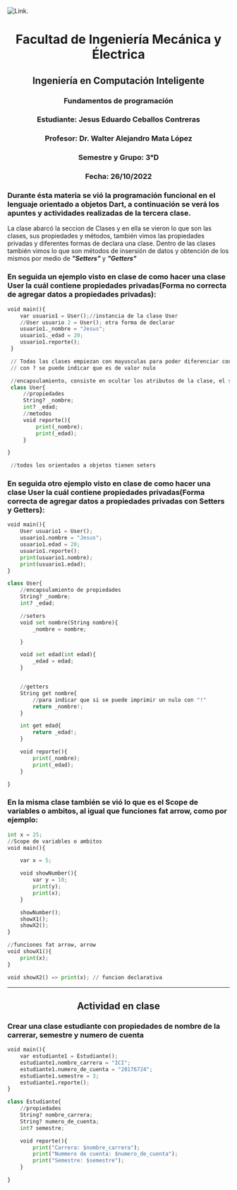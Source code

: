 ![Link](https://portal.ucol.mx/content/micrositios/188/image/Escudo2021/1_Linea/UdeC%20Abajo_392.png).
# <center>Facultad de Ingeniería Mecánica y Électrica</center>
## <center>Ingeniería en Computación Inteligente</center>
### <center>Fundamentos de programación</center>
### <center>Estudiante: Jesus Eduardo Ceballos Contreras</center>
### <center>Profesor: Dr. Walter Alejandro Mata López</center>
### <center>Semestre y Grupo: 3°D</center>
### <center>Fecha: 26/10/2022</center>

### Durante ésta materia se vió la programación funcional en el lenguaje orientado a objetos Dart, a continuación se verá los apuntes y actividades realizadas de la tercera clase. 

La clase abarcó la seccion de Clases y en ella se vieron lo que son las clases, sus propiedades y métodos, también vimos las propiedades privadas y diferentes formas de declara una clase. Dentro de las clases también vimos lo que son métodos de insersión de datos y obtención de los mismos por medio de ___"Setters"___ y ___"Getters"___ 

### En seguida un ejemplo visto en clase de como hacer una clase User la cuál contiene propiedades privadas(Forma no correcta de agregar datos a propiedades privadas):


```python
void main(){
    var usuario1 = User();//instancia de la clase User
    //User usuario 2 = User(); otra forma de declarar
    usuario1._nombre = "Jesus";
    usuario1._edad = 20;
    usuario1.reporte();
 }

 // Todas las clases empiezan con mayusculas para poder diferenciar con una variable
 // con ? se puede indicar que es de valor nulo

 //encapsulamiento, consiste en ocultar los atributos de la clase, el simbolo "_" hace todo privado
 class User{
     //propiedades
     String? _nombre;
     int? _edad;
     //metodos
     void reporte(){
         print(_nombre);
         print(_edad);
     }

}

 //todos los orientados a objetos tienen seters
```

### En seguida otro ejemplo visto en clase de como hacer una clase User la cuál contiene propiedades privadas(Forma correcta de agregar datos a propiedades privadas con Setters y Getters):


```python
void main(){
    User usuario1 = User();
    usuario1.nombre = "Jesus";
    usuario1.edad = 20;
    usuario1.reporte();
    print(usuario1.nombre);
    print(usuario1.edad);
}

class User{
    //encapsulamiento de propiedades
    String? _nombre;
    int? _edad;

    //seters
    void set nombre(String nombre){
        _nombre = nombre;

    }

    void set edad(int edad){
        _edad = edad;
    }


    //getters
    String get nombre{
        //para indicar que si se puede imprimir un nulo con "!"
        return _nombre!;
    }

    int get edad{
        return _edad!;
    }

    void reporte(){
        print(_nombre);
        print(_edad);
    }

}
```

### En la misma clase también se vió lo que es el Scope de variables o ambitos, al igual que funciones fat arrow, como por ejemplo:


```python
int x = 25;
//Scope de variables o ambitos
void main(){

    var x = 5;

    void showNumber(){
        var y = 10;
        print(y);
        print(x);
    }

    showNumber();
    showX1();
    showX2();
}

//funciones fat arrow, arrow
void showX1(){
    print(x);
}

void showX2() => print(x); // funcion declarativa
```

***
## <center>Actividad en clase</center>
### Crear una clase estudiante con propiedades de nombre de la carrerar, semestre y numero de cuenta


```python
void main(){
    var estudiante1 = Estudiante();
    estudiante1.nombre_carrera = "ICI";
    estudiante1.numero_de_cuenta = "20176724";
    estudiante1.semestre = 3;
    estudiante1.reporte();
}

class Estudiante{
    //propiedades
    String? nombre_carrera;
    String? numero_de_cuenta;
    int? semestre;

    void reporte(){
        print("Carrera: $nombre_carrera");
        print("Nummero de cuenta: $numero_de_cuenta");
        print("Semestre: $semestre");
    }

}
```
